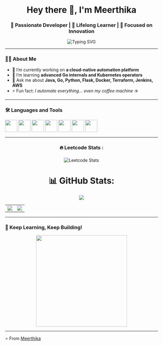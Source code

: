 <h1 align="center">Hey there 👋, I'm Meerthika</h1>
<h3 align="center">🚀 Passionate Developer | 🌱 Lifelong Learner | 🎯 Focused on Innovation</h3>

<p align="center">
 <img src="https://readme-typing-svg.herokuapp.com?font=Fira+Code&duration=3000&pause=1000&color=00F700&center=true&vCenter=true&width=435&lines=Welcome+to+my+GitHub!;I+%F0%9F%94%A5+build+real-world+solutions;Cloud+Infra%2C+AI%2C+Automation+✨;Lover+of+open+source+%E2%9D%A4%EF%B8%8F;Always+learning+something+new+%F0%9F%93%9A;Turning+ideas+into+impact+%F0%9F%A4%AA" alt="Typing SVG" />

</p>

---

### 🙋‍♂️ About Me

- 🔭 I’m currently working on **a cloud-native automation platform**
- 🌱 I’m learning **advanced Go internals and Kubernetes operators**
- 💬 Ask me about **Java, Go, Python, Flask, Docker, Terraform, Jenkins, AWS**
- ⚡ Fun fact: *I automate everything... even my coffee machine ☕*


---

### 🛠️ Languages and Tools

<p align="left">
  <img src="https://cdn.jsdelivr.net/gh/devicons/devicon/icons/java/java-original.svg" width="40" height="40"/>
  <img src="https://cdn.jsdelivr.net/gh/devicons/devicon/icons/go/go-original.svg" width="40" height="40"/>
  <img src="https://cdn.jsdelivr.net/gh/devicons/devicon/icons/docker/docker-original.svg" width="40" height="40"/>
  <img src="https://cdn.jsdelivr.net/gh/devicons/devicon/icons/terraform/terraform-original.svg" width="40" height="40"/>
  <img src="https://cdn.jsdelivr.net/gh/devicons/devicon/icons/python/python-original.svg" width="40" height="40"/>
  <img src="https://cdn.jsdelivr.net/gh/devicons/devicon/icons/flask/flask-original.svg" width="40" height="40"/>
  <img src="https://cdn.jsdelivr.net/gh/devicons/devicon/icons/jenkins/jenkins-original.svg" width="40" height="40"/>
</p>

---

###

<h3 align="center">🔥   Leetcode Stats :</h3>

###

<div align="center">
  <img src="https://leetcard.jacoblin.cool/mery_top?theme=dark" alt="Leetcode Stats" />
</div>

###

<div align="center">

# 📊 GitHub Stats:

<table>
  
<img src="https://github-readme-streak-stats.herokuapp.com/?user=mery-top&theme=github_dark&hide_border=true" />
<br/>
  <tr>
    <td>
      <img src="https://github-readme-stats.vercel.app/api?username=mery-top&theme=github_dark&hide_border=true&include_all_commits=false&count_private=false" />
    </td>
    <td>
      <img src="https://github-readme-stats.vercel.app/api/top-langs/?username=mery-top&theme=github_dark&hide_border=true&include_all_commits=false&count_private=false&layout=compact" />
    </td>
  </tr>
</table>



<!-- Proudly created with GPRM ( https://gprm.itsvg.in ) -->

</div>




---



<div align="center">
  
</div>

###

### 🧠 Keep Learning, Keep Building!

<p align="center">
  <img src="https://media.giphy.com/media/26ufdipQqU2lhNA4g/giphy.gif" width="300" />
</p>

---

⭐️ From [Meerthika](https://github.com/mery-top)

###



